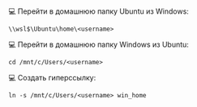 💻 Перейти в домашнюю папку Ubuntu из Windows:

```
\\wsl$\Ubuntu\home\<username>
```

💻 Перейти в домашнюю папку Windows из Ubuntu:

```
cd /mnt/c/Users/<username>
```

💻 Создать гиперссылку:

```
ln -s /mnt/c/Users/<username> win_home
```